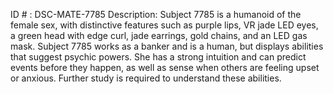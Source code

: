 ID # : DSC-MATE-7785
Description: Subject 7785 is a humanoid of the female sex, with distinctive features such as purple lips, VR jade LED eyes, a green head with edge curl, jade earrings, gold chains, and an LED gas mask. Subject 7785 works as a banker and is a human, but displays abilities that suggest psychic powers. She has a strong intuition and can predict events before they happen, as well as sense when others are feeling upset or anxious. Further study is required to understand these abilities.